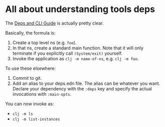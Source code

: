 # All about understanding tools deps
The [Deps and CLI Guide](https://clojure.org/guides/deps_and_cli) is actually pretty clear.

Basically, the formula is:
1. Create a top level ns (e.g. `foo`).
2. In that ns, create a standard main function. Note that it will only terminate if you explicitly call `(System/exit)` yourself.
3. Invoke the application as `clj -m name-of-ns`, e.g. `clj -m foo`.

To use these elsewhere:
1. Commit to git.
2. Add an alias to your deps.edn file. The alias can be whatever you want. Declare your dependency with the `:deps` key and specify the actual invocations with `:main-opts`.

You can now invoke as:
 * `clj -m ls`
 * `clj -m list-instances`